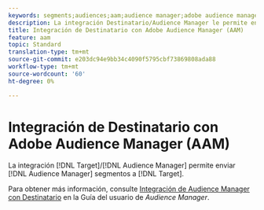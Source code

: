 ```yaml
---
keywords: segments;audiences;aam;audience manager;adobe audience manager;integrate;integration
description: La integración Destinatario/Audience Manager le permite enviar segmentos de Audience Manager a Adobe Target
title: Integración de Destinatario con Adobe Audience Manager (AAM)
feature: aam
topic: Standard
translation-type: tm+mt
source-git-commit: e203dc94e9bb34c4090f5795cbf73869808ada88
workflow-type: tm+mt
source-wordcount: '60'
ht-degree: 0%

---
```



# Integración de Destinatario con Adobe Audience Manager (AAM)

La integración [!DNL Target]/[!DNL Audience Manager] permite enviar [!DNL Audience Manager] segmentos a [!DNL Target].

Para obtener más información, consulte [Integración de Audience Manager con Destinatario](https://docs.adobe.com/content/help/en/audience-manager/user-guide/implementation-integration-guides/integration-other-solutions/aam-target-integration.html) en la Guía del usuario de *Audience Manager*.
